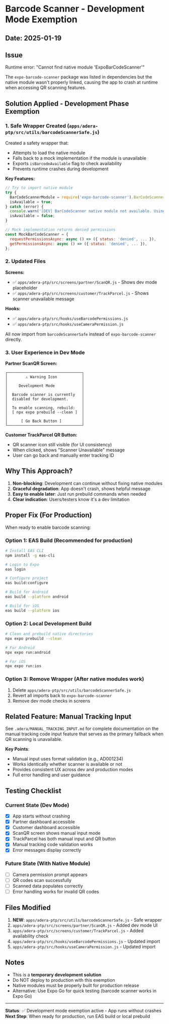 # Barcode Scanner - Development Mode Exemption

## Date: 2025-01-19

## Issue
Runtime error: "Cannot find native module 'ExpoBarCodeScanner'"

The `expo-barcode-scanner` package was listed in dependencies but the native module wasn't properly linked, causing the app to crash at runtime when accessing QR scanning features.

## Solution Applied - Development Phase Exemption

### 1. Safe Wrapper Created (`apps/adera-ptp/src/utils/barcodeScannerSafe.js`)

Created a safety wrapper that:
- Attempts to load the native module
- Falls back to a mock implementation if the module is unavailable
- Exports `isBarcodeAvailable` flag to check availability
- Prevents runtime crashes during development

**Key Features:**
```javascript
// Try to import native module
try {
  BarCodeScannerModule = require('expo-barcode-scanner').BarCodeScanner;
  isAvailable = true;
} catch (error) {
  console.warn('[DEV] BarCodeScanner native module not available. Using mock fallback.');
  isAvailable = false;
}

// Mock implementation returns denied permissions
const MockBarCodeScanner = {
  requestPermissionsAsync: async () => ({ status: 'denied', ... }),
  getPermissionsAsync: async () => ({ status: 'denied', ... }),
};
```

### 2. Updated Files

**Screens:**
- ✅ `apps/adera-ptp/src/screens/partner/ScanQR.js` - Shows dev mode placeholder
- ✅ `apps/adera-ptp/src/screens/customer/TrackParcel.js` - Shows scanner unavailable message

**Hooks:**
- ✅ `apps/adera-ptp/src/hooks/useBarcodePermissions.js`
- ✅ `apps/adera-ptp/src/hooks/useCameraPermission.js`

All now import from `barcodeScannerSafe` instead of `expo-barcode-scanner` directly.

### 3. User Experience in Dev Mode

**Partner ScanQR Screen:**
```
┌─────────────────────────────────┐
│        ⚠️ Warning Icon           │
│                                 │
│     Development Mode            │
│                                 │
│  Barcode scanner is currently   │
│  disabled for development.      │
│                                 │
│  To enable scanning, rebuild:   │
│  [ npx expo prebuild --clean ]  │
│                                 │
│      [ Go Back Button ]         │
└─────────────────────────────────┘
```

**Customer TrackParcel QR Button:**
- QR scanner icon still visible (for UI consistency)
- When clicked, shows "Scanner Unavailable" message
- User can go back and manually enter tracking ID

## Why This Approach?

1. **Non-blocking**: Development can continue without fixing native modules
2. **Graceful degradation**: App doesn't crash, shows helpful message
3. **Easy to enable later**: Just run prebuild commands when needed
4. **Clear indication**: Users/testers know it's a dev limitation

## Proper Fix (For Production)

When ready to enable barcode scanning:

### Option 1: EAS Build (Recommended for production)
```bash
# Install EAS CLI
npm install -g eas-cli

# Login to Expo
eas login

# Configure project
eas build:configure

# Build for Android
eas build --platform android

# Build for iOS
eas build --platform ios
```

### Option 2: Local Development Build
```bash
# Clean and prebuild native directories
npx expo prebuild --clean

# For Android
npx expo run:android

# For iOS
npx expo run:ios
```

### Option 3: Remove Wrapper (After native modules work)
1. Delete `apps/adera-ptp/src/utils/barcodeScannerSafe.js`
2. Revert all imports back to `expo-barcode-scanner`
3. Remove dev mode checks in screens

## Related Feature: Manual Tracking Input

See `.adera/MANUAL_TRACKING_INPUT.md` for complete documentation on the manual tracking code input feature that serves as the primary fallback when QR scanning is unavailable.

**Key Points**:
- Manual input uses format validation (e.g., AD001234)
- Works identically whether scanner is available or not
- Provides consistent UX across dev and production modes
- Full error handling and user guidance

## Testing Checklist

### Current State (Dev Mode)
- [x] App starts without crashing
- [x] Partner dashboard accessible
- [x] Customer dashboard accessible
- [x] ScanQR screen shows manual input mode
- [x] TrackParcel has both manual input and QR button
- [x] Manual tracking code validation works
- [x] Error messages display correctly

### Future State (With Native Module)
- [ ] Camera permission prompt appears
- [ ] QR codes scan successfully
- [ ] Scanned data populates correctly
- [ ] Error handling works for invalid QR codes

## Files Modified

1. **NEW**: `apps/adera-ptp/src/utils/barcodeScannerSafe.js` - Safe wrapper
2. `apps/adera-ptp/src/screens/partner/ScanQR.js` - Added dev mode UI
3. `apps/adera-ptp/src/screens/customer/TrackParcel.js` - Added availability check
4. `apps/adera-ptp/src/hooks/useBarcodePermissions.js` - Updated import
5. `apps/adera-ptp/src/hooks/useCameraPermission.js` - Updated import

## Notes

- This is a **temporary development solution**
- Do NOT deploy to production with this exemption
- Native modules must be properly built for production release
- Alternative: Use Expo Go for quick testing (barcode scanner works in Expo Go)

---

**Status**: ✅ Development mode exemption active - App runs without crashes
**Next Step**: When ready for production, run EAS build or local prebuild
